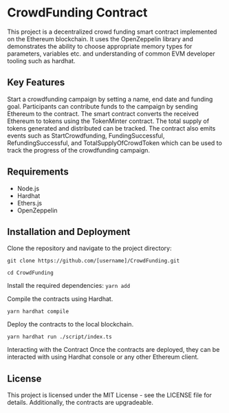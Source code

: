 # CrowdFunding Contract

This project is a decentralized crowd funding smart contract implemented on the Ethereum blockchain. It uses the OpenZeppelin library and demonstrates the ability to choose appropriate memory types for parameters, variables etc. and understanding of common EVM developer tooling such as hardhat.

## Key Features

Start a crowdfunding campaign by setting a name, end date and funding goal.
Participants can contribute funds to the campaign by sending Ethereum to the contract.
The smart contract converts the received Ethereum to tokens using the TokenMinter contract.
The total supply of tokens generated and distributed can be tracked.
The contract also emits events such as StartCrowdfunding, FundingSuccessful, RefundingSuccessful, and TotalSupplyOfCrowdToken which can be used to track the progress of the crowdfunding campaign.

## Requirements

- Node.js
- Hardhat
- Ethers.js
- OpenZeppelin

## Installation and Deployment

Clone the repository and navigate to the project directory:

`git clone https://github.com/[username]/CrowdFunding.git`

`cd CrowdFunding`

Install the required dependencies:
`yarn add`

Compile the contracts using Hardhat.

`yarn hardhat compile`

Deploy the contracts to the local blockchain.

`yarn hardhat run ./script/index.ts`

Interacting with the Contract
Once the contracts are deployed, they can be interacted with using Hardhat console or any other Ethereum client.

## License

This project is licensed under the MIT License - see the LICENSE file for details. Additionally, the contracts are upgradeable.

